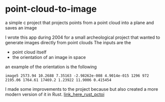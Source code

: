 # point-cloud-to-image
a simple c project that projects points from a point cloud into a plane and saves an image

I wrote this app during 2004 for a small archeological project that wanted to generate images directly from point clouds
The inputs are the
- point cloud itself 
- the orientation of an image in space

an example of the orientation is the following

```image5 2573.94 10.2688 7.35163 -2.98262e-008 4.9014e-015 1296 972 2195.06 1764.61 17469.2 1.23922 11.9006 0.415454```

I made some improvements to the project because but also created a more modern version of it in Rust.
[link_here_rust_pctoi](https://github.com/elasticrash/pctoi)
